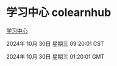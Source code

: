 # 学习中心 colearnhub
[学习中心](http://219.139.197.74:56308/colearnhub/)

2024年 10月 30日 星期三 09:20:01 CST

2024年 10月 30日 星期三 01:20:01 GMT
